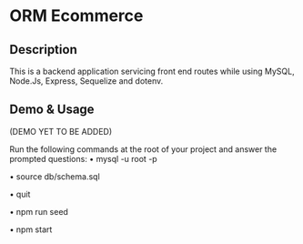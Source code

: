 # ORM Ecommerce

## Description
This is a backend application servicing front end routes while using MySQL, Node.Js, Express, Sequelize and dotenv.
## Demo & Usage
(DEMO YET TO BE ADDED)

Run the following commands at the root of your project and answer the prompted questions:
• mysql -u root -p

• source db/schema.sql

• quit

• npm run seed

• npm start
